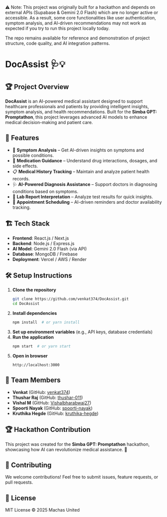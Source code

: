 ⚠️ Note: This project was originally built for a hackathon and depends on external APIs (Supabase & Gemini 2.0 Flash) which are no longer active or accessible. As a result, some core functionalities like user authentication, symptom analysis, and AI-driven recommendations may not work as expected if you try to run this project locally today.

The repo remains available for reference and demonstration of project structure, code quality, and AI integration patterns.

# DocAssist 🩺💡

## 🏆 Project Overview
**DocAssist** is an AI-powered medical assistant designed to support healthcare professionals and patients by providing intelligent insights, symptom analysis, and health recommendations. Built for the **Simba GPT: Promptathon**, this project leverages advanced AI models to enhance medical decision-making and patient care.

## 🚀 Features
- 🏥 **Symptom Analysis** – Get AI-driven insights on symptoms and possible conditions.
- 💊 **Medication Guidance** – Understand drug interactions, dosages, and side effects.
- 📋 **Medical History Tracking** – Maintain and analyze patient health records.
- 🩺 **AI-Powered Diagnosis Assistance** – Support doctors in diagnosing conditions based on symptoms.
- 🔬 **Lab Report Interpretation** – Analyze test results for quick insights.
- 📅 **Appointment Scheduling** – AI-driven reminders and doctor availability tracking.

## 🏗️ Tech Stack
- **Frontend**: React.js / Next.js
- **Backend**: Node.js / Express.js
- **AI Model**: Gemini 2.0 Flash (via API)
- **Database**: MongoDB / Firebase
- **Deployment**: Vercel / AWS / Render

## 🛠️ Setup Instructions
1. **Clone the repository**
   ```sh
   git clone https://github.com/venkat374/DocAssist.git
   cd DocAssist
   ```
2. **Install dependencies**
   ```sh
   npm install  # or yarn install
   ```
3. **Set up environment variables** (e.g., API keys, database credentials)
4. **Run the application**
   ```sh
   npm start  # or yarn start
   ```
5. **Open in browser**
   ```
   http://localhost:3000
   ```

## 👥 Team Members
- **Venkat** (GitHub: [venkat374](https://github.com/venkat374))
- **Thushar Raj** (GitHub: [thushar-011](https://github.com/thushar-011))
- **Vishal M** (GitHub: [Vishalbharabwaj27](https://github.com/Vishalbharabwaj27))
- **Spoorti Nayak** (GitHub: [spoorti-nayak](https://github.com/spoorti-nayak))
- **Kruthika Hegde** (GitHub: [kruthika-hegde](https://github.com/kruthika-hegde))

## 🏆 Hackathon Contribution
This project was created for the **Simba GPT: Promptathon** hackathon, showcasing how AI can revolutionize medical assistance. 🚀

## 🤝 Contributing
We welcome contributions! Feel free to submit issues, feature requests, or pull requests.

## 📜 License
MIT License © 2025 Machas United
